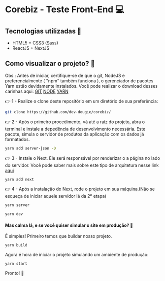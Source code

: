 # Corebiz - Teste Front-End 💻

## Tecnologias utilizadas 🔧

<ul>
  <li>HTML5 + CSS3 (Sass)</li> 
  <li>ReactJS + NextJS</li>
</ul>


## Como visualizar o projeto? 👀

Obs.: Antes de iniciar, certifique-se de que o git, NodeJS e preferencialmente ( "npm" também funciona ), o gerenciador de pacotes Yarn estão devidamente instalados.
Você pode realizar o download desses carinhas aqui: [GIT](https://git-scm.com/) [NODE](https://nodejs.org/en/) [YARN](https://yarnpkg.com/cli/install)

👉 1 - Realize o clone deste repositório em um diretório de sua preferência:

```bash
git clone https://github.com/dev-dougie/corebiz/
```
👉 2 - Após o primeiro procedimento, vá até a raíz do projeto, abra o terminal e instale a depedência de desenvolvimento necessária. 
Este pacote, simula o servidor de produtos da aplicação com os dados já formatados.

```bash
yarn add server-json -D
```
👉 3 - Instale o Next. Ele será responsável por renderizar o a página no lado do servidor. Você pode saber mais sobre este tipo de arquitetura nesse link [aqui](https://medium.com/techbloghotmart/o-que-%C3%A9-server-side-rendering-e-como-usar-na-pr%C3%A1tica-a840d76a6dca)
```bash
yarn add next
```
👉 4 - Após a instalação do Next, rode o projeto em sua máquina.(Não se esqueça de iniciar aquele servidor lá da 2º etapa)
```bash
yarn server
```
```bash
yarn dev
```

<h4>Mas calma lá, e se você quiser simular o site em produção? 🤔</h4>

É simples! Primeiro temos que buildar nosso projeto. 
```bash
yarn build
```
Agora é hora de iniciar o projeto simulando um ambiente de produção:
```bash
yarn start
```

Pronto! 🚀
